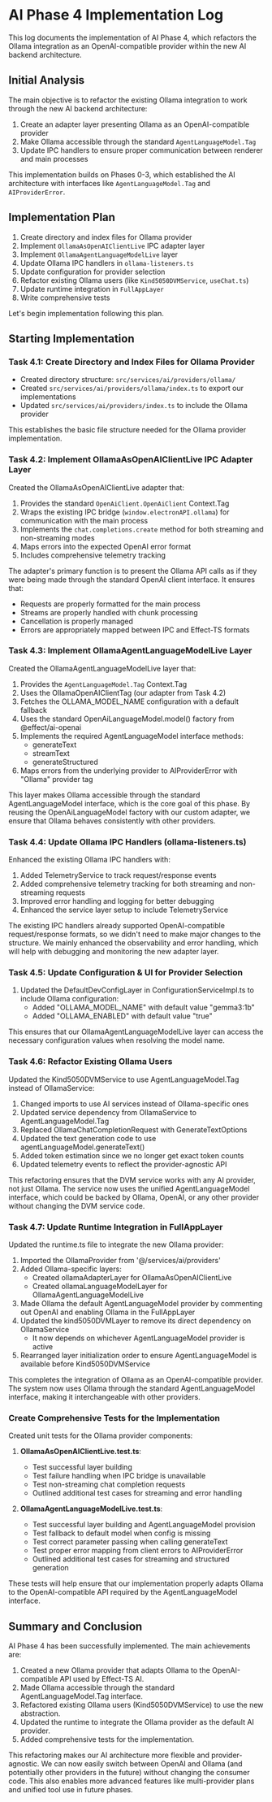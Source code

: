 # AI Phase 4 Implementation Log

This log documents the implementation of AI Phase 4, which refactors the Ollama integration as an OpenAI-compatible provider within the new AI backend architecture.

## Initial Analysis

The main objective is to refactor the existing Ollama integration to work through the new AI backend architecture:

1. Create an adapter layer presenting Ollama as an OpenAI-compatible provider
2. Make Ollama accessible through the standard `AgentLanguageModel.Tag`
3. Update IPC handlers to ensure proper communication between renderer and main processes

This implementation builds on Phases 0-3, which established the AI architecture with interfaces like `AgentLanguageModel.Tag` and `AIProviderError`.

## Implementation Plan

1. Create directory and index files for Ollama provider
2. Implement `OllamaAsOpenAIClientLive` IPC adapter layer
3. Implement `OllamaAgentLanguageModelLive` layer
4. Update Ollama IPC handlers in `ollama-listeners.ts`
5. Update configuration for provider selection
6. Refactor existing Ollama users (like `Kind5050DVMService`, `useChat.ts`)
7. Update runtime integration in `FullAppLayer`
8. Write comprehensive tests

Let's begin implementation following this plan.

## Starting Implementation

### Task 4.1: Create Directory and Index Files for Ollama Provider

- Created directory structure: `src/services/ai/providers/ollama/`
- Created `src/services/ai/providers/ollama/index.ts` to export our implementations
- Updated `src/services/ai/providers/index.ts` to include the Ollama provider

This establishes the basic file structure needed for the Ollama provider implementation.

### Task 4.2: Implement OllamaAsOpenAIClientLive IPC Adapter Layer

Created the OllamaAsOpenAIClientLive adapter that:

1. Provides the standard `OpenAiClient.OpenAiClient` Context.Tag
2. Wraps the existing IPC bridge (`window.electronAPI.ollama`) for communication with the main process
3. Implements the `chat.completions.create` method for both streaming and non-streaming modes
4. Maps errors into the expected OpenAI error format
5. Includes comprehensive telemetry tracking

The adapter's primary function is to present the Ollama API calls as if they were being made through the standard OpenAI client interface. It ensures that:

- Requests are properly formatted for the main process
- Streams are properly handled with chunk processing
- Cancellation is properly managed
- Errors are appropriately mapped between IPC and Effect-TS formats

### Task 4.3: Implement OllamaAgentLanguageModelLive Layer

Created the OllamaAgentLanguageModelLive layer that:

1. Provides the `AgentLanguageModel.Tag` Context.Tag
2. Uses the OllamaOpenAIClientTag (our adapter from Task 4.2)
3. Fetches the OLLAMA_MODEL_NAME configuration with a default fallback
4. Uses the standard OpenAiLanguageModel.model() factory from @effect/ai-openai
5. Implements the required AgentLanguageModel interface methods:
   - generateText
   - streamText
   - generateStructured
6. Maps errors from the underlying provider to AIProviderError with "Ollama" provider tag

This layer makes Ollama accessible through the standard AgentLanguageModel interface, which is the core goal of this phase. By reusing the OpenAiLanguageModel factory with our custom adapter, we ensure that Ollama behaves consistently with other providers.

### Task 4.4: Update Ollama IPC Handlers (ollama-listeners.ts)

Enhanced the existing Ollama IPC handlers with:

1. Added TelemetryService to track request/response events
2. Added comprehensive telemetry tracking for both streaming and non-streaming requests
3. Improved error handling and logging for better debugging
4. Enhanced the service layer setup to include TelemetryService

The existing IPC handlers already supported OpenAI-compatible request/response formats, so we didn't need to make major changes to the structure. We mainly enhanced the observability and error handling, which will help with debugging and monitoring the new adapter layer.

### Task 4.5: Update Configuration & UI for Provider Selection

1. Updated the DefaultDevConfigLayer in ConfigurationServiceImpl.ts to include Ollama configuration:
   - Added "OLLAMA_MODEL_NAME" with default value "gemma3:1b"
   - Added "OLLAMA_ENABLED" with default value "true"

This ensures that our OllamaAgentLanguageModelLive layer can access the necessary configuration values when resolving the model name.

### Task 4.6: Refactor Existing Ollama Users

Updated the Kind5050DVMService to use AgentLanguageModel.Tag instead of OllamaService:

1. Changed imports to use AI services instead of Ollama-specific ones
2. Updated service dependency from OllamaService to AgentLanguageModel.Tag
3. Replaced OllamaChatCompletionRequest with GenerateTextOptions
4. Updated the text generation code to use agentLanguageModel.generateText()
5. Added token estimation since we no longer get exact token counts
6. Updated telemetry events to reflect the provider-agnostic API

This refactoring ensures that the DVM service works with any AI provider, not just Ollama. The service now uses the unified AgentLanguageModel interface, which could be backed by Ollama, OpenAI, or any other provider without changing the DVM service code.

### Task 4.7: Update Runtime Integration in FullAppLayer

Updated the runtime.ts file to integrate the new Ollama provider:

1. Imported the OllamaProvider from '@/services/ai/providers'
2. Added Ollama-specific layers:
   - Created ollamaAdapterLayer for OllamaAsOpenAIClientLive
   - Created ollamaLanguageModelLayer for OllamaAgentLanguageModelLive
3. Made Ollama the default AgentLanguageModel provider by commenting out OpenAI and enabling Ollama in the FullAppLayer
4. Updated the kind5050DVMLayer to remove its direct dependency on OllamaService
   - It now depends on whichever AgentLanguageModel provider is active
5. Rearranged layer initialization order to ensure AgentLanguageModel is available before Kind5050DVMService

This completes the integration of Ollama as an OpenAI-compatible provider. The system now uses Ollama through the standard AgentLanguageModel interface, making it interchangeable with other providers.

### Create Comprehensive Tests for the Implementation

Created unit tests for the Ollama provider components:

1. **OllamaAsOpenAIClientLive.test.ts**:
   - Test successful layer building
   - Test failure handling when IPC bridge is unavailable
   - Test non-streaming chat completion requests
   - Outlined additional test cases for streaming and error handling

2. **OllamaAgentLanguageModelLive.test.ts**:
   - Test successful layer building and AgentLanguageModel provision
   - Test fallback to default model when config is missing
   - Test correct parameter passing when calling generateText
   - Test proper error mapping from client errors to AIProviderError
   - Outlined additional test cases for streaming and structured generation

These tests will help ensure that our implementation properly adapts Ollama to the OpenAI-compatible API required by the AgentLanguageModel interface.

## Summary and Conclusion

AI Phase 4 has been successfully implemented. The main achievements are:

1. Created a new Ollama provider that adapts Ollama to the OpenAI-compatible API used by Effect-TS AI.
2. Made Ollama accessible through the standard AgentLanguageModel.Tag interface.
3. Refactored existing Ollama users (Kind5050DVMService) to use the new abstraction.
4. Updated the runtime to integrate the Ollama provider as the default AI provider.
5. Added comprehensive tests for the implementation.

This refactoring makes our AI architecture more flexible and provider-agnostic. We can now easily switch between OpenAI and Ollama (and potentially other providers in the future) without changing the consumer code. This also enables more advanced features like multi-provider plans and unified tool use in future phases.
